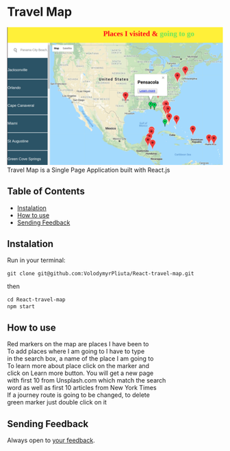 # Travel Map
![map of North America](travel.png)
Travel Map is a Single Page Application built with React.js

## Table of Contents

- [Instalation](#instalation)
- [How to use](#how-to-use)
- [Sending Feedback](#sending-feedback)

## Instalation

Run in your terminal:

```
git clone git@github.com:VolodymyrPliuta/React-travel-map.git
```

then

```
cd React-travel-map
npm start
```

## How to use

Red markers on the map are places I have been to<br>
To add places where I am going to I have to type<br>
in the search box, a name of the place I am going to<br>
To learn more about place click on the marker and<br>
click on Learn more button. You will get a new page<br>
with first 10 from Unsplash.com which match the search<br>
word as well as first 10 articles from New York Times<br>
If a journey route is going to be changed, to delete<br>
green marker just double click on it<br>

## Sending Feedback

Always open to [your feedback](https://github.com/volodymyrpliuta/React-travel-map/issues).

